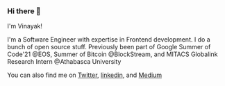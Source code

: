 ### Hi there 👋

I'm Vinayak!

I'm a Software Engineer with expertise in Frontend development. I do a bunch of open source stuff. Previously been part of Google Summer of Code'21 @EOS, Summer of Bitcoin @BlockStream, and MITACS Globalink Research Intern @Athabasca University

You can also find me on [Twitter](https://twitter.com/Vinayak47427793), [linkedin](https://www.linkedin.com/in/vinayak-sharma-141096193/), and [Medium](https://medium.com/@vinayaksh42)
